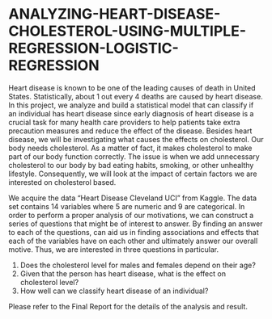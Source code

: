 # ANALYZING-HEART-DISEASE-CHOLESTEROL-USING-MULTIPLE-REGRESSION-LOGISTIC-REGRESSION
Heart disease is known to be one of the leading causes of death in United States. Statistically, about 1 out every 4 deaths are caused by heart disease. In this project, we analyze and build a statistical model that can classify if an individual has heart disease since early diagnosis of heart disease is a crucial task for many health care providers to help patients take extra precaution measures and reduce the effect of the disease. Besides heart disease, we will be investigating what causes the effects on cholesterol. Our body needs cholesterol. As a matter of fact, it makes cholesterol to make part of our body function correctly. The issue is when we add unnecessary cholesterol to our body by bad eating habits, smoking, or other unhealthy lifestyle. Consequently, we will look at the impact of certain factors we are interested on cholesterol based. 

We acquire the data “Heart Disease Cleveland UCI” from Kaggle. The data set contains 14 variables where 5 are numeric and 9 are categorical. In order to perform a proper analysis of our motivations, we can construct a series of questions that might be of interest to answer. By finding an answer to each of the questions, can aid us in finding associations and effects that each of the variables have on each other and ultimately answer our overall motive. Thus, we are interested in three questions in particular.

1. Does the cholesterol level for males and females depend on their age?
2. Given that the person has heart disease, what is the effect on cholesterol level?
3. How well can we classify heart disease of an individual?

Please refer to the Final Report for the details of the analysis and result. 

